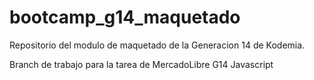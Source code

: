 # bootcamp_g14_maquetado

Repositorio del modulo de maquetado de la Generacion 14 de Kodemia.

Branch de trabajo para la tarea de MercadoLibre G14 Javascript
